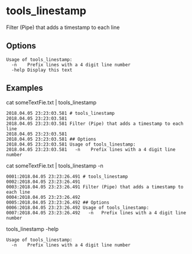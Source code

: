 # tools_linestamp

Filter (Pipe) that adds a timestamp to each line 

## Options
```
Usage of tools_linestamp:
  -n	Prefix lines with a 4 digit line number
  -help Display this text
```
## Examples

cat someTextFie.txt | tools_linestamp

```
2018.04.05 23:23:03.581 # tools_linestamp
2018.04.05 23:23:03.581 
2018.04.05 23:23:03.581 Filter (Pipe) that adds a timestamp to each line 
2018.04.05 23:23:03.581 
2018.04.05 23:23:03.581 ## Options
2018.04.05 23:23:03.581 Usage of tools_linestamp:
2018.04.05 23:23:03.581   -n	Prefix lines with a 4 digit line number
```

cat someTextFie.txt | tools_linestamp -n

```
0001:2018.04.05 23:23:26.491 # tools_linestamp
0002:2018.04.05 23:23:26.491 
0003:2018.04.05 23:23:26.491 Filter (Pipe) that adds a timestamp to each line 
0004:2018.04.05 23:23:26.492 
0005:2018.04.05 23:23:26.492 ## Options
0006:2018.04.05 23:23:26.492 Usage of tools_linestamp:
0007:2018.04.05 23:23:26.492   -n	Prefix lines with a 4 digit line number
```
tools_linestamp -help

```
Usage of tools_linestamp:
  -n	Prefix lines with a 4 digit line number
```
